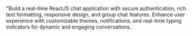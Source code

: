 ”Build a real-time ReactJS chat application with secure authentication,
rich text formatting, responsive design, and group chat features. Enhance user experience with customizable themes,
notifications, and real-time typing indicators for dynamic and engaging conversations..
